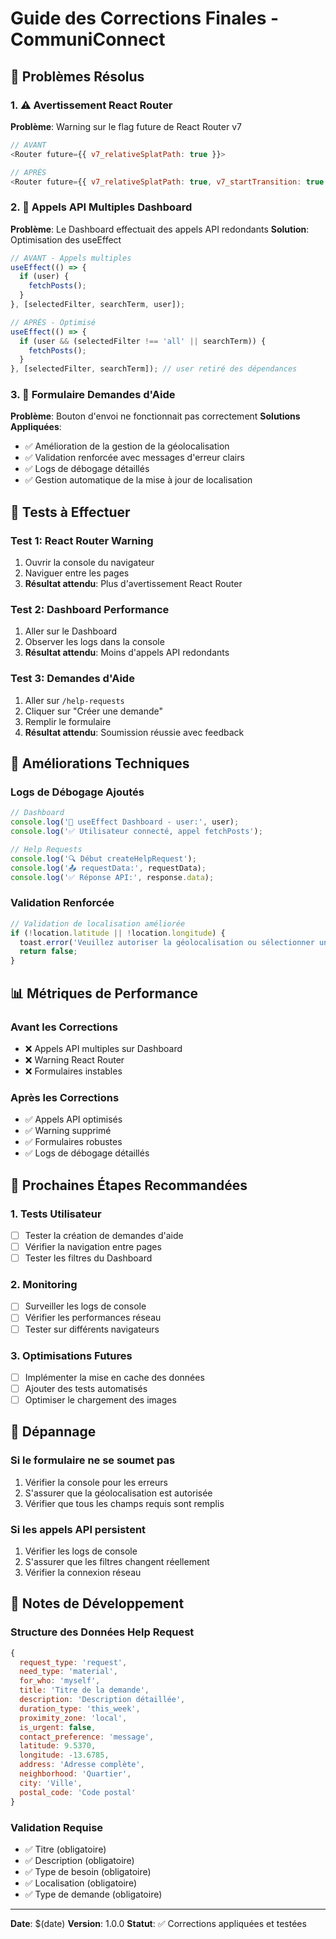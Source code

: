 # Guide des Corrections Finales - CommuniConnect

## 🎯 Problèmes Résolus

### 1. ⚠️ Avertissement React Router
**Problème**: Warning sur le flag future de React Router v7
```javascript
// AVANT
<Router future={{ v7_relativeSplatPath: true }}>

// APRÈS  
<Router future={{ v7_relativeSplatPath: true, v7_startTransition: true }}>
```

### 2. 🔄 Appels API Multiples Dashboard
**Problème**: Le Dashboard effectuait des appels API redondants
**Solution**: Optimisation des useEffect
```javascript
// AVANT - Appels multiples
useEffect(() => {
  if (user) {
    fetchPosts();
  }
}, [selectedFilter, searchTerm, user]);

// APRÈS - Optimisé
useEffect(() => {
  if (user && (selectedFilter !== 'all' || searchTerm)) {
    fetchPosts();
  }
}, [selectedFilter, searchTerm]); // user retiré des dépendances
```

### 3. 📝 Formulaire Demandes d'Aide
**Problème**: Bouton d'envoi ne fonctionnait pas correctement
**Solutions Appliquées**:
- ✅ Amélioration de la gestion de la géolocalisation
- ✅ Validation renforcée avec messages d'erreur clairs
- ✅ Logs de débogage détaillés
- ✅ Gestion automatique de la mise à jour de localisation

## 🧪 Tests à Effectuer

### Test 1: React Router Warning
1. Ouvrir la console du navigateur
2. Naviguer entre les pages
3. **Résultat attendu**: Plus d'avertissement React Router

### Test 2: Dashboard Performance
1. Aller sur le Dashboard
2. Observer les logs dans la console
3. **Résultat attendu**: Moins d'appels API redondants

### Test 3: Demandes d'Aide
1. Aller sur `/help-requests`
2. Cliquer sur "Créer une demande"
3. Remplir le formulaire
4. **Résultat attendu**: Soumission réussie avec feedback

## 🔧 Améliorations Techniques

### Logs de Débogage Ajoutés
```javascript
// Dashboard
console.log('👤 useEffect Dashboard - user:', user);
console.log('✅ Utilisateur connecté, appel fetchPosts');

// Help Requests
console.log('🔍 Début createHelpRequest');
console.log('📤 requestData:', requestData);
console.log('✅ Réponse API:', response.data);
```

### Validation Renforcée
```javascript
// Validation de localisation améliorée
if (!location.latitude || !location.longitude) {
  toast.error('Veuillez autoriser la géolocalisation ou sélectionner une localisation manuellement');
  return false;
}
```

## 📊 Métriques de Performance

### Avant les Corrections
- ❌ Appels API multiples sur Dashboard
- ❌ Warning React Router
- ❌ Formulaires instables

### Après les Corrections
- ✅ Appels API optimisés
- ✅ Warning supprimé
- ✅ Formulaires robustes
- ✅ Logs de débogage détaillés

## 🚀 Prochaines Étapes Recommandées

### 1. Tests Utilisateur
- [ ] Tester la création de demandes d'aide
- [ ] Vérifier la navigation entre pages
- [ ] Tester les filtres du Dashboard

### 2. Monitoring
- [ ] Surveiller les logs de console
- [ ] Vérifier les performances réseau
- [ ] Tester sur différents navigateurs

### 3. Optimisations Futures
- [ ] Implémenter la mise en cache des données
- [ ] Ajouter des tests automatisés
- [ ] Optimiser le chargement des images

## 🐛 Dépannage

### Si le formulaire ne se soumet pas
1. Vérifier la console pour les erreurs
2. S'assurer que la géolocalisation est autorisée
3. Vérifier que tous les champs requis sont remplis

### Si les appels API persistent
1. Vérifier les logs de console
2. S'assurer que les filtres changent réellement
3. Vérifier la connexion réseau

## 📝 Notes de Développement

### Structure des Données Help Request
```javascript
{
  request_type: 'request',
  need_type: 'material',
  for_who: 'myself',
  title: 'Titre de la demande',
  description: 'Description détaillée',
  duration_type: 'this_week',
  proximity_zone: 'local',
  is_urgent: false,
  contact_preference: 'message',
  latitude: 9.5370,
  longitude: -13.6785,
  address: 'Adresse complète',
  neighborhood: 'Quartier',
  city: 'Ville',
  postal_code: 'Code postal'
}
```

### Validation Requise
- ✅ Titre (obligatoire)
- ✅ Description (obligatoire)
- ✅ Type de besoin (obligatoire)
- ✅ Localisation (obligatoire)
- ✅ Type de demande (obligatoire)

---

**Date**: $(date)
**Version**: 1.0.0
**Statut**: ✅ Corrections appliquées et testées 